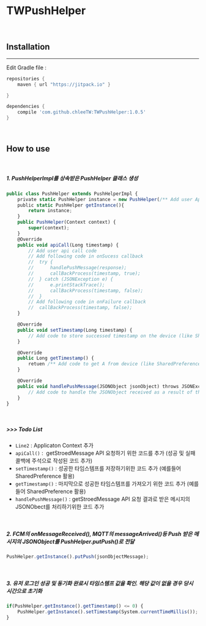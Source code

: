 TWPushHelper
=====
<br/>

## Installation
-----
Edit Gradle file :
```gradle
repositories {
    maven { url "https://jitpack.io" }

}

dependencies {
    compile 'com.github.chleeTW:TWPushHelper:1.0.5'
}
```
<br/>





## How to use
<br/>



##### 1. PushHelperImpl를 상속받은 PushHelper 클래스 생성
```javascript
public class PushHelper extends PushHelperImpl {
    private static PushHelper instance = new PushHelper(/** Add user Application context **/); 
    public static PushHelper getInstance(){
        return instance;
    }
    public PushHelper(Context context) {
        super(context);
    }
    @Override
    public void apiCall(Long timestamp) {
        // Add user api call code
        // Add following code in onSucess callback
        //  try {
        //      handlePushMessage(response);
        //      callBackProcess(timestamp, true);
        //  } catch (JSONException e) {
        //      e.printStackTrace();
        //      callBackProcess(timestamp, false);
        //  }
        // Add following code in onFailure callback
        //  callBackProcess(timestamp, false);
    }

    @Override
    public void setTimestamp(Long timestamp) {
        // Add code to store successed timestamp on the device (like SharedPreference)
    }

    @Override
    public Long getTimestamp() {
        retuen /** Add code to get A from device (like SharedPreference) **/;
    }

    @Override
    public void handlePushMessage(JSONObject jsonObject) throws JSONException {
        // Add code to handle the JSONObject received as a result of the API request
    }
}
```
<br/>


##### >>> Todo List
+ `Line2` : Applicaton Context 추가
+ `apiCall()` :  getStroedMessage API 요청하기 위한 코드를 추가 (성공 및 실패 콜백에 주석으로 작성된 코드 추가)
+ `setTimestamp()` : 성공한 타임스템프를 저장하기위한 코드 추가 (예를들어 SharedPreference 활용)
+ `getTimestamp()` : 마지막으로 성공한 타임스템프를 가져오기 위한 코드 추가 (예를들어 SharedPreference 활용)
+ `handlePushMessage()` : getStroedMessage API 요청 결과로 받은 메시지의 JSONObect를 처리하기위한 코드 추가
<br/>



##### 2. FCM의 onMessageReceived(), MQTT의 messageArrived()등 Push 받은 메시지의 JSONObject를 PushHelper.putPush()로 전달
```javascript
PushHelper.getInstance().putPush(jsonObjectMessage);
```
<br/>



##### 3. 유저 로그인 성공 및 동기화 완료시 타임스템프 값을 확인. 해당 값이 없을 경우 당시 시간으로 초기화
```javascript
if(PushHelper.getInstance().getTimestamp() <= 0) {
    PushHelper.getInstance().setTimestamp(System.currentTimeMillis());
}
```
